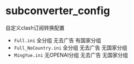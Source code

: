 # subconverter_config

自定义clash订阅转换配置

* `Full.ini` 全分组 无去广告 有国家分组
* `Full_NoCountry.ini` 全分组 无去广告 无国家分组
* `MingYue.ini` 无OPENAI分组 无去广告 无国家分组
